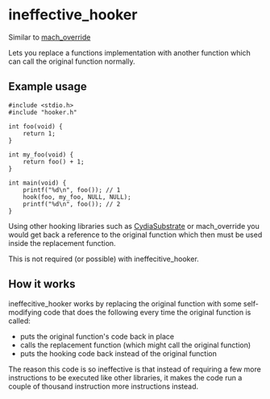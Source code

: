 ineffective_hooker
==================

Similar to [mach_override](https://github.com/rentzsch/mach_override)

Lets you replace a functions implementation with another function which can call the original function normally.

Example usage
-------------

```
#include <stdio.h>
#include "hooker.h"

int foo(void) {
	return 1;}

int my_foo(void) {
	return foo() + 1;}

int main(void) {
	printf("%d\n", foo()); // 1
	hook(foo, my_foo, NULL, NULL);
	printf("%d\n", foo()); // 2}
```

Using other hooking libraries such as [CydiaSubstrate](http://www.cydiasubstrate.com/) or mach_override you would get back a reference to the original function which then must be used inside the replacement function.

This is not required (or possible) with ineffecitive_hooker.

How it works
------------

ineffecitive_hooker works by replacing the original function with some self-modifying code that does the following every time the original function is called:

- puts the original function's code back in place
- calls the replacement function (which might call the original function)
- puts the hooking code back instead of the original function

The reason this code is so ineffective is that instead of requiring a few more instructions to be executed like other libraries, it makes the code run a couple of thousand instruction more instructions instead.